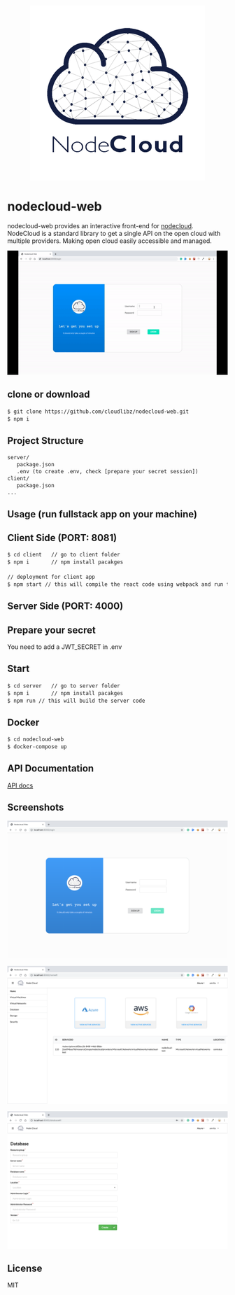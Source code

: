 <p align="center">
  <img src="client/src/media/nodecloudlogo.png">
</p>

# nodecloud-web

nodecloud-web provides an interactive front-end for [nodecloud](https://github.com/cloudlibz/nodecloud). NodeCloud is a standard library to get a single API on the open cloud with multiple providers.
Making open cloud easily accessible and managed.

![screenshot](screenshots/screenrecord.gif)

## clone or download

```sh
$ git clone https://github.com/cloudlibz/nodecloud-web.git
$ npm i
```

## Project Structure

```
server/
   package.json
   .env (to create .env, check [prepare your secret session])
client/
   package.json
...
```

## Usage (run fullstack app on your machine)

## Client Side (PORT: 8081)

```sh
$ cd client   // go to client folder
$ npm i       // npm install pacakges

// deployment for client app
$ npm start // this will compile the react code using webpack and run them at port 8081 by default
```

## Server Side (PORT: 4000)

## Prepare your secret

You need to add a JWT_SECRET in .env

## Start

```sh
$ cd server   // go to server folder
$ npm i       // npm install pacakges
$ npm run // this will build the server code
```

## Docker

```sh
$ cd nodecloud-web
$ docker-compose up
```

## API Documentation

[API docs](https://app.swaggerhub.com/apis/amrita019/nodecloud-web/1.0.0)

## Screenshots

<p align="center">
  <img src="screenshots/Screenshot_Login.png">
</p>
<p align="center">
  <img src="screenshots/Screenshot_Dashboard.png">
</p>
<p align="center">
  <img src="screenshots/Screenshot_Create.png">
</p>

## License

MIT
